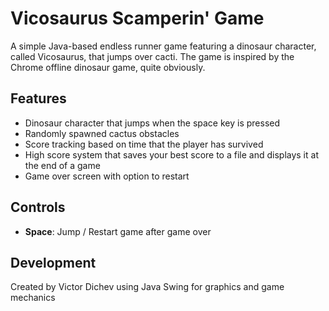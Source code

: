 # Vicosaurus Scamperin' Game

A simple Java-based endless runner game featuring a dinosaur character, called Vicosaurus, that jumps over cacti. The game is inspired by the Chrome offline dinosaur game, quite obviously.

## Features
- Dinosaur character that jumps when the space key is pressed
- Randomly spawned cactus obstacles
- Score tracking based on time that the player has survived
- High score system that saves your best score to a file and displays it at the end of a game
- Game over screen with option to restart

## Controls
- **Space**: Jump / Restart game after game over

## Development
Created by Victor Dichev using Java Swing for graphics and game mechanics